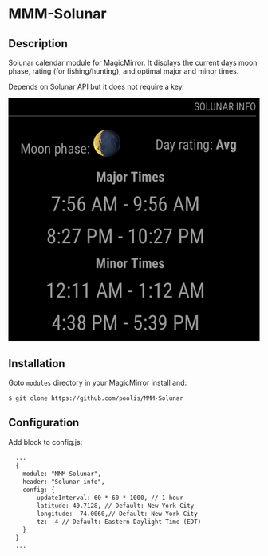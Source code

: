 # MMM-Solunar
## Description
Solunar calendar module for MagicMirror.  It displays the current days moon phase, rating (for fishing/hunting), and optimal major and minor times.

Depends on [Solunar API](https://www.solunar.org/) but it does not require a key.

![Solunar module with moon phase, rating, and major and minor times](screenshot.png "Solunar module")

## Installation
Goto `modules` directory in your MagicMirror install and:
```
$ git clone https://github.com/poolis/MMM-Solunar
```
## Configuration
Add block to config.js:
```
  ...
  {
    module: "MMM-Solunar",
    header: "Solunar info",
    config: {
        updateInterval: 60 * 60 * 1000, // 1 hour
        latitude: 40.7128, // Default: New York City
        longitude: -74.0060,// Default: New York City
        tz: -4 // Default: Eastern Daylight Time (EDT)
    }
  }
  ...
```
